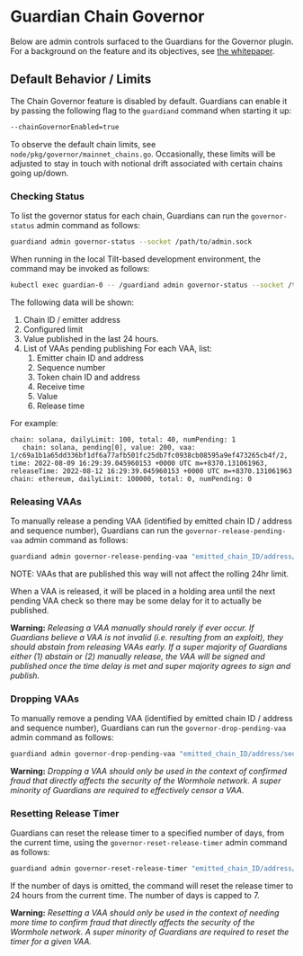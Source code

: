 # Guardian Chain Governor
Below are admin controls surfaced to the Guardians for the Governor plugin. For
a background on the feature and its objectives, see [the whitepaper](../whitepapers/0007_governor.md).

## Default Behavior / Limits
The Chain Governor feature is disabled by default. Guardians can enable it by passing the following flag to the `guardiand` command when starting it up:

```bash
--chainGovernorEnabled=true
```

To observe the default chain limits, see `node/pkg/governor/mainnet_chains.go`.  Occasionally, these limits will be adjusted to stay in touch with notional drift associated with certain chains going up/down.

### Checking Status

To list the governor status for each chain, Guardians can run the `governor-status` admin command as follows:

```bash
guardiand admin governor-status --socket /path/to/admin.sock
```

When running in the local Tilt-based development environment, the command may be invoked as follows:

```bash
kubectl exec guardian-0 -- /guardiand admin governor-status --socket /tmp/admin.sock
```

The following data will be shown:

1. Chain ID / emitter address
2. Configured limit
3. Value published in the last 24 hours.
4. List of VAAs pending publishing For each VAA, list:
    1. Emitter chain ID and address
    2. Sequence number
    3. Token chain ID and address
    4. Receive time
    5. Value
    6. Release time


For example:

```
chain: solana, dailyLimit: 100, total: 40, numPending: 1
   chain: solana, pending[0], value: 200, vaa: 1/c69a1b1a65dd336bf1df6a77afb501fc25db7fc0938cb08595a9ef473265cb4f/2, time: 2022-08-09 16:29:39.045960153 +0000 UTC m=+8370.131061963, releaseTime: 2022-08-12 16:29:39.045960153 +0000 UTC m=+8370.131061963
chain: ethereum, dailyLimit: 100000, total: 0, numPending: 0

```

### Releasing VAAs

To manually release a pending VAA (identified by emitted chain ID / address and sequence number), Guardians can run the `governor-release-pending-vaa` admin command as follows:

```bash
guardiand admin governor-release-pending-vaa "emitted_chain_ID/address/sequence_number" --socket /path/to/admin.sock
```

NOTE: VAAs that are published this way will not affect the rolling 24hr limit.

When a VAA is released, it will be placed in a holding area until the next pending VAA check so there may be some delay for it to actually be published.

**Warning:** *Releasing a VAA manually should rarely if ever occur.  If Guardians believe a VAA is not invalid (i.e. resulting from an exploit), they should abstain from releasing VAAs early.  If a super majority of Guardians either (1) abstain or (2) manually release, the VAA will be signed and published once the time delay is met and super majority agrees to sign and publish.*

### Dropping VAAs

To manually remove a pending VAA (identified by emitted chain ID / address and sequence number), Guardians can run the `governor-drop-pending-vaa` admin command as follows:

```bash
guardiand admin governor-drop-pending-vaa "emitted_chain_ID/address/sequence_number" --socket /path/to/admin.sock
```
**Warning:** *Dropping a VAA should only be used in the context of confirmed fraud that directly affects the security of the Wormhole network.  A super minority of Guardians are required to effectively censor a VAA.*

### Resetting Release Timer
Guardians can reset the release timer to a specified number of days, from the current time, using the `governor-reset-release-timer` admin command as follows: 

```bash
guardiand admin governor-reset-release-timer "emitted_chain_ID/address/sequence_number" "number of days" --socket /path/to/admin.sock
```

If the number of days is omitted, the command will reset the release timer to 24 hours from the current time. The number of days is capped to 7.

**Warning:** *Resetting a VAA should only be used in the context of needing more time to confirm fraud that directly affects the security of the Wormhole network.  A super minority of Guardians are required to reset the timer for a given VAA.*
